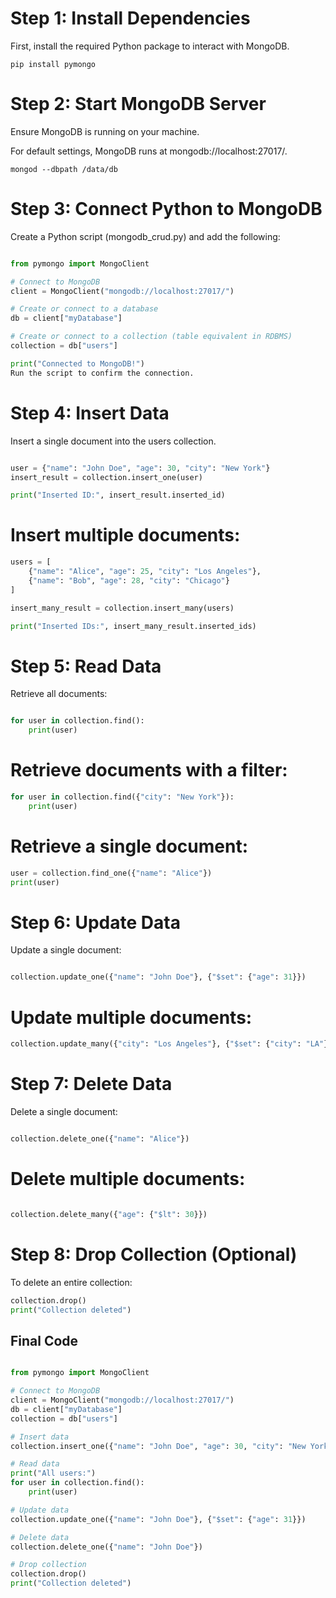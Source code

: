 # Step 1: Install Dependencies
First, install the required Python package to interact with MongoDB.

`pip install pymongo`

# Step 2: Start MongoDB Server
Ensure MongoDB is running on your machine.

For default settings, MongoDB runs at mongodb://localhost:27017/.

`mongod --dbpath /data/db` 

# Step 3: Connect Python to MongoDB
Create a Python script (mongodb_crud.py) and add the following:

```python

from pymongo import MongoClient

# Connect to MongoDB
client = MongoClient("mongodb://localhost:27017/")

# Create or connect to a database
db = client["myDatabase"]

# Create or connect to a collection (table equivalent in RDBMS)
collection = db["users"]

print("Connected to MongoDB!")
Run the script to confirm the connection.
```
# Step 4: Insert Data
Insert a single document into the users collection.

```python

user = {"name": "John Doe", "age": 30, "city": "New York"}
insert_result = collection.insert_one(user)

print("Inserted ID:", insert_result.inserted_id)
```

# Insert multiple documents:
```python
users = [
    {"name": "Alice", "age": 25, "city": "Los Angeles"},
    {"name": "Bob", "age": 28, "city": "Chicago"}
]

insert_many_result = collection.insert_many(users)

print("Inserted IDs:", insert_many_result.inserted_ids)
```
# Step 5: Read Data
Retrieve all documents:

```python

for user in collection.find():
    print(user)
```

# Retrieve documents with a filter:

```python
for user in collection.find({"city": "New York"}):
    print(user)
```

# Retrieve a single document:

```python
user = collection.find_one({"name": "Alice"})
print(user)

```
# Step 6: Update Data
Update a single document:

```python

collection.update_one({"name": "John Doe"}, {"$set": {"age": 31}})

```
# Update multiple documents:

```python
collection.update_many({"city": "Los Angeles"}, {"$set": {"city": "LA"}})
```

# Step 7: Delete Data
Delete a single document:

```python

collection.delete_one({"name": "Alice"})
```
# Delete multiple documents:

```python

collection.delete_many({"age": {"$lt": 30}})
```
# Step 8: Drop Collection (Optional)
To delete an entire collection:

```python
collection.drop()
print("Collection deleted")
````
## Final Code 
```python

from pymongo import MongoClient

# Connect to MongoDB
client = MongoClient("mongodb://localhost:27017/")
db = client["myDatabase"]
collection = db["users"]

# Insert data
collection.insert_one({"name": "John Doe", "age": 30, "city": "New York"})

# Read data
print("All users:")
for user in collection.find():
    print(user)

# Update data
collection.update_one({"name": "John Doe"}, {"$set": {"age": 31}})

# Delete data
collection.delete_one({"name": "John Doe"})

# Drop collection
collection.drop()
print("Collection deleted")

```